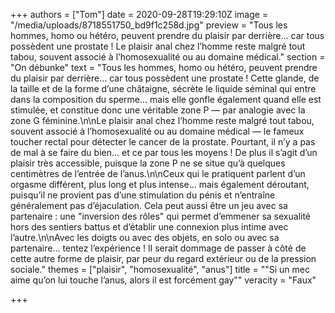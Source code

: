 +++
authors = ["Tom"]
date = 2020-09-28T19:29:10Z
image = "/media/uploads/8718551750_bd9f1c258d.jpg"
preview = "Tous les hommes, homo ou hétéro, peuvent prendre du plaisir par derrière… car tous possèdent une prostate&nbsp;! Le plaisir anal chez l’homme reste malgré tout tabou, souvent associé à l’homosexualité ou au domaine médical."
section = "On débunke"
text = "Tous les hommes, homo ou hétéro, peuvent prendre du plaisir par derrière… car tous possèdent une prostate&nbsp;! Cette glande, de la taille et de la forme d’une châtaigne, sécrète le liquide séminal qui entre dans la composition du sperme… mais elle gonfle également quand elle est stimulée, et constitue donc une véritable zone P — par analogie avec la zone G féminine.\n\nLe plaisir anal chez l’homme reste malgré tout tabou, souvent associé à l’homosexualité ou au domaine médical — le fameux toucher rectal pour détecter le cancer de la prostate. Pourtant, il n’y a pas de mal à se faire du bien… et ce par tous les moyens&nbsp;! De plus il s’agit d’un plaisir très accessible, puisque la zone P ne se situe qu’à quelques centimètres de l’entrée de l’anus.\n\nCeux qui le pratiquent parlent d’un orgasme différent, plus long et plus intense… mais également déroutant, puisqu’il ne provient pas d’une stimulation du pénis et n’entraîne généralement pas d’éjaculation. Cela peut aussi être un jeu avec sa partenaire&nbsp;: une \"inversion des rôles\" qui permet d’emmener sa sexualité hors des sentiers battus et d’établir une connexion plus intime avec l’autre.\n\nAvec les doigts ou avec des objets, en solo ou avec sa partenaire… tentez l’expérience&nbsp;! Il serait dommage de passer à côté de cette autre forme de plaisir, par peur du regard extérieur ou de la pression sociale."
themes = ["plaisir", "homosexualité", "anus"]
title = "\"Si un mec aime qu’on lui touche l’anus, alors il est forcément gay\""
veracity = "Faux"

+++
